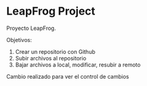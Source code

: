 # LeapFrog Project

Proyecto LeapFrog. 

Objetivos:

1. Crear un repositorio con Github
2. Subir archivos al repositorio
3. Bajar archivos a local, modificar, resubir a remoto

Cambio realizado para ver el control de cambios
